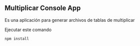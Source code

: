 

## Multiplicar Console App

Es una aplicación para generar archivos de tablas de multiplicar

Ejecutar este comando

````
npm install
````